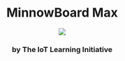
<h1><center>MinnowBoard Max</center></h1>

<center><img src="http://www.ti.com/lsds/media/images/wireless_connectivity/50BillionThings.png"></center>

<h3><center>by The IoT Learning Initiative</center></h3>
